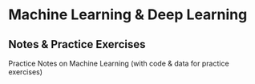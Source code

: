 # Machine Learning & Deep Learning
## Notes & Practice Exercises
Practice Notes on Machine Learning (with code &amp; data for practice exercises)
